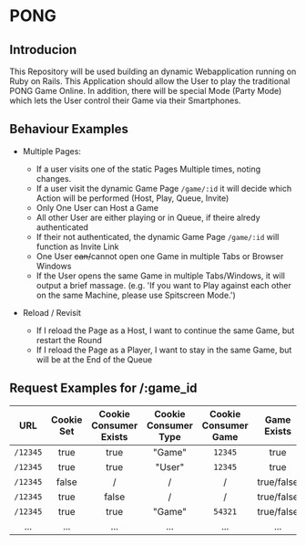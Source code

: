 # PONG
## Introducion
This Repository will be used building an dynamic Webapplication running on Ruby on Rails. This Application should allow the User to play the traditional PONG Game Online. In addition, there will be special Mode (Party Mode) which lets the User control their Game via their Smartphones.

## Behaviour Examples
* Multiple Pages:
  * If a user visits one of the static Pages Multiple times, noting changes.
  * If a user visit the dynamic Game Page `/game/:id` it will decide which Action will be performed (Host, Play, Queue, Invite)
  * Only One User can Host a Game
  * All other User are either playing or in Queue, if theire alredy authenticated
  * If their not authenticated, the dynamic Game Page `/game/:id` will function as Invite Link
  * One User ~~can/~~cannot open one Game in multiple Tabs or Browser Windows
  * If the User opens the same Game in multiple Tabs/Windows, it will output a brief massage. (e.g. 'If you want to Play against each other on the same Machine, please use Spitscreen Mode.')

* Reload / Revisit
  * If I reload the Page as a Host, I want to continue the same Game, but restart the Round
  * If I reload the Page as a Player, I want to stay in the same Game, but will be at the End of the Queue

## Request Examples for /:game_id

| URL      | Cookie Set | Cookie Consumer Exists | Cookie Consumer Type | Cookie Consumer Game | Game Exists | Game Mode | Result           |
| :------: | :--------: | :--------------------: | :------------------: | :------------------: | :---------: | :-------: | :--------------: |
| `/12345` | true       | true                   | "Game"               | `12345`              | true        | /         | `#host_game`     |
| `/12345` | true       | true                   | "User"               | `12345`              | true        | /         | `#play_game`     |
| `/12345` | false      | /                      | /                    | /                    | true/false  | /         | `#invite`        |
| `/12345` | true       | false                  | /                    | /                    | true/false  | /         | `#invite`        |
| `/12345` | true       | true                   | "Game"               | `54321`              | true/false  | /         | `#invite`        |
| ... | ...       | ...                   | ...               | ...              | ...  | ...         | ...       |